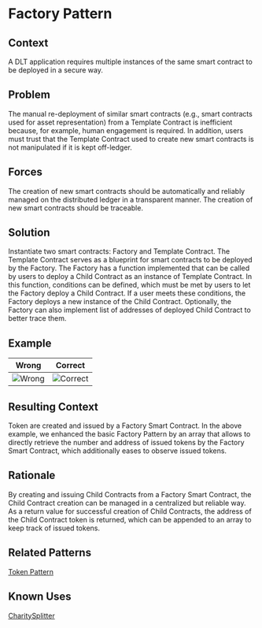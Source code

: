 # Factory Pattern
## Context
A DLT application requires multiple instances of the same smart contract to be deployed in a secure way.

## Problem
The manual re-deployment of similar smart contracts (e.g., smart contracts used for asset representation) from a Template Contract is inefficient because, for example, human engagement is required. In addition, users must trust that the Template Contract used to create new smart contracts is not manipulated if it is kept off-ledger.

## Forces
The creation of new smart contracts should be automatically and reliably managed on the distributed ledger in a transparent manner. The creation of new smart contracts should be traceable.

## Solution
Instantiate two smart contracts: Factory and Template Contract. The Template Contract serves as a blueprint for smart contracts to be deployed by the Factory. The Factory has a function implemented that can be called by users to deploy a Child Contract as an instance of Template Contract. In this function, conditions can be defined, which must be met by users to let the Factory deploy a Child Contract. If a user meets these conditions, the Factory deploys a new instance of the Child Contract. Optionally, the Factory can also implement list of addresses of deployed Child Contract to better trace them.

## Example

Wrong | Correct
------------- | -------------
![Wrong](Smart-Contract-Factory%20Pattern%20-%20Manual%20Smart%20Contract%20Creation.png)  | ![Correct](Smart-Contract-Factory%20Pattern%20-%20Automated%20Smart%20Contract%20Creation%20via%20Factory.png)

## Resulting Context
Token are created and issued by a Factory Smart Contract. In the above example, we enhanced the basic Factory Pattern by an array that allows to directly retrieve the number and address of issued tokens by the Factory Smart Contract, which additionally eases to observe issued tokens.

## Rationale
By creating and issuing Child Contracts from a Factory Smart Contract, the Child Contract creation can be managed in a centralized but reliable way. As a return value for successful creation of Child Contracts, the address of the Child Contract token is returned, which can be appended to an array to keep track of issued tokens.

## Related Patterns
[Token Pattern](/Idioms/Token%20Pattern/README.md#context)

## Known Uses
[CharitySplitter](https://blog.ethereum.org/2020/01/29/solidity-0.6-try-catch/)
